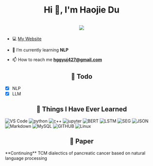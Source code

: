 <h1 align="center">Hi 👋, I'm Haojie Du <br><br> <img src="https://komarev.com/ghpvc/?username=wangzaimieyoutou&style=for-the-badge"></h1>

- 💻 [My Website](https://github.com/wangzaimieyoutou)

- 🌱 I’m currently learning **NLP**

- 📫 How to reach me **hggyuj427@gmail.com**


<h2 align="center">📓 Todo </h2>  

- [x] NLP
- [x] LLM

<h2 align="center">📓 Things I Have Ever Learned </h2>  
<p>
   <img alt="VS Code" src="https://img.shields.io/badge/Visual_Studio_Code-0078D4?style=for-the-badge&logo=visual%20studio%20code&logoColor=white" />
   <img alt="python" src="https://img.shields.io/badge/python-E34F26?style=for-the-badge&logo=python&logoColor=white" />
   <img alt="c++" src="https://img.shields.io/badge/c++-1572B6?style=for-the-badge&logoColor=white" />
   <img alt="jupyter" src="https://img.shields.io/badge/jupyter-323330?style=for-the-badge&logoColor=F7DF1E" />
   <img alt="BERT" src="https://img.shields.io/badge/BERT-0769AD?style=for-the-badge&logoColor=white" />
   <img alt="LSTM" src="https://img.shields.io/badge/LSTM-777BB4?style=for-the-badge&logoColor=white" />
  <img alt="SEG" src="https://img.shields.io/badge/SEG-FFD43B?style=for-the-badge&logoColor=blue" />
   <img alt="JSON" src="https://img.shields.io/badge/json-5E5C5C?style=for-the-badge&logo=json&logoColor=white" />
   <img alt="Markdown" src="https://img.shields.io/badge/Markdown-000000?style=for-the-badge&logo=markdown&logoColor=white" />
   <img alt="MySQL" src="https://img.shields.io/badge/MySQL-005C84?style=for-the-badge&logo=mysql&logoColor=white" />
   <img alt="GITHUB" src="https://img.shields.io/badge/GitHub-100000?style=for-the-badge&logo=github&logoColor=white" />
  <img alt="Linux" src="https://img.shields.io/badge/Linux-FCC624?style=for-the-badge&logo=linux&logoColor=black" />
  
</p>

<h2 align="center">📓 Paper </h2>  
**Continuing** TCM dialectics of pancreatic cancer based on natural language processing
